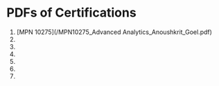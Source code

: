 # PDFs of Certifications

1. [MPN 10275](/MPN10275_Advanced Analytics_Anoushkrit_Goel.pdf)
2. [ ]()
3.
4.
5. 
6.
7.
